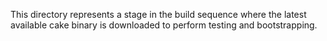 This directory represents a stage in the build sequence where the latest
available cake binary is downloaded to perform testing and bootstrapping.
